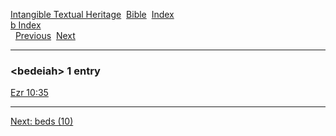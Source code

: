 [Intangible Textual Heritage](../../index)  [Bible](../index) 
[Index](index)   
[b Index](_b_)  
  [Previous](c01174)  [Next](c01176) 

------------------------------------------------------------------------

### &lt;bedeiah&gt; 1 entry

[Ezr 10:35](../kjv/ezr010.htm#035)  

------------------------------------------------------------------------

[Next: beds (10)](c01176)
